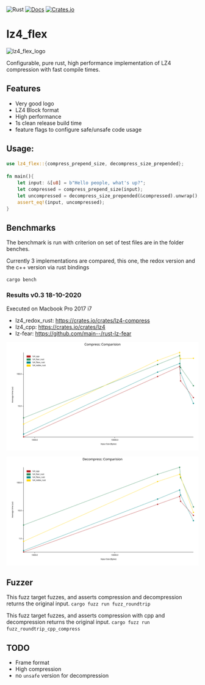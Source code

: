 ![Rust](https://github.com/PSeitz/lz4_flex/workflows/Rust/badge.svg)
[![Docs](https://docs.rs/lz4_flex/badge.svg)](https://docs.rs/crate/lz4_flex/)
[![Crates.io](https://img.shields.io/crates/v/lz4_flex.svg)](https://crates.io/crates/lz4_flex)

# lz4_flex

![lz4_flex_logo](https://raw.githubusercontent.com/PSeitz/lz4_flex/master/logo.jpg)

Configurable, pure rust, high performance implementation of LZ4 compression with fast compile times.

## Features
- Very good logo
- LZ4 Block format
- High performance
- 1s clean release build time
- feature flags to configure safe/unsafe code usage

## Usage: 
```rust
use lz4_flex::{compress_prepend_size, decompress_size_prepended};

fn main(){
    let input: &[u8] = b"Hello people, what's up?";
    let compressed = compress_prepend_size(input);
    let uncompressed = decompress_size_prepended(&compressed).unwrap();
    assert_eq!(input, uncompressed);
}
```

## Benchmarks
The benchmark is run with criterion on set of test files are in the folder benches.

Currently 3 implementations are compared, this one, the redox version and the c++ version via rust bindings

`cargo bench`

### Results v0.3 18-10-2020
Executed on Macbook Pro 2017 i7

- lz4_redox_rust: https://crates.io/crates/lz4-compress
- lz4_cpp: https://crates.io/crates/lz4
- lz-fear: https://github.com/main--/rust-lz-fear

![Compress](./compress_bench.svg)

![Decompress](./decompress_bench.svg)




## Fuzzer
This fuzz target fuzzes, and asserts compression and decompression returns the original input.
`cargo fuzz run fuzz_roundtrip`

This fuzz target fuzzes, and asserts compression with cpp and decompression returns the original input.
`cargo fuzz run fuzz_roundtrip_cpp_compress`



## TODO
- Frame format
- High compression
- no `unsafe` version for decompression

